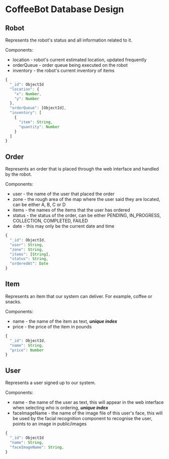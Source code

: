 # CoffeeBot Database Design

## Robot
Represents the robot's status and all information related to it.

Components:
- location - robot's current estimated location, updated frequently
- orderQueue - order queue being executed on the robot
- inventory - the robot's current inventory of items

```javascript
{
  "_id": ObjectId
  "location": {
    "x": Number,
    "y": Number
  },
  "orderQueue": [ObjectId],
  "inventory": [
    {
      "item": String,
      "quantity": Number
    }
  ]
}
```

## Order
Represents an order that is placed through the web interface and handled by the robot.

Components:
- user - the name of the user that placed the order
- zone - the rough area of the map where the user said they are located, can be either A, B, C or D
- items - the names of the items that the user has ordered
- status - the status of the order, can be either PENDING, IN_PROGRESS, COLLECTION, COMPLETED, FAILED
- date - this may only be the current date and time

```javascript
{
  "_id": ObjectId,
  "user": String,
  "zone": String,
  "items": [String],
  "status": String,
  "orderedAt": Date
}
```

## Item
Represents an item that our system can deliver. For example, coffee or snacks.

Components:
- name - the name of the item as text, **_unique index_**
- price - the price of the item in pounds

```javascript
{
  "_id": ObjectId,
  "name": String,
  "price": Number
}
```

## User
Represents a user signed up to our system.

Components:
- name - the name of the user as text, this will appear in the web interface when selecting who is ordering, **_unique index_**
- faceImageName - the name of the image file of this user's face, this will be used by the facial recognition component to recognise the user, points to an image in public/images

```javascript
{
  "_id": ObjectId
  "name": String,
  "faceImageName": String,
}
```